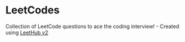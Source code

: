 # LeetCodes
Collection of LeetCode questions to ace the coding interview! - Created using [LeetHub v2](https://github.com/arunbhardwaj/LeetHub-2.0)
